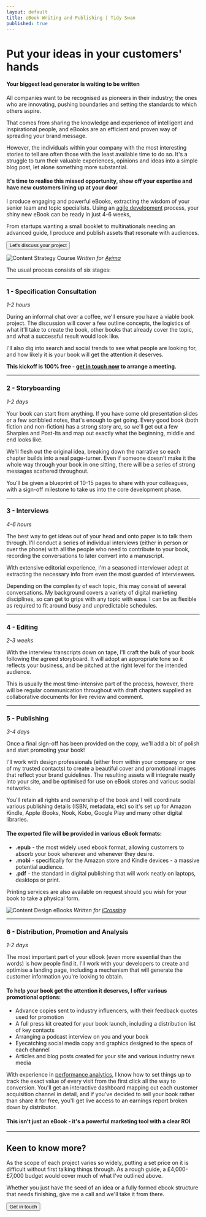 ```yaml
---
layout: default
title: eBook Writing and Publishing | Tidy Swan
published: true
---
```

# Put your ideas in your customers' hands

#### Your biggest lead generator is waiting to be written

All companies want to be recognised as pioneers in their industry; the ones who are innovating, pushing boundaries and setting the standards to which others aspire.

That comes from sharing the knowledge and experience of intelligent and inspirational people, and eBooks are an efficient and proven way of spreading your brand message.

However, the individuals within your company with the most interesting stories to tell are often those with the least available time to do so. It's a struggle to turn their valuable experiences, opinions and ideas into a simple blog post, let alone something more substantial.

#### It's time to realise this missed opportunity, show off your expertise and have new customers lining up at your door

I produce engaging and powerful eBooks, extracting the wisdom of your senior team and topic specialists. Using an [agile development](/contracting-cv/) process, your shiny new eBook can be ready in just 4-6 weeks,

From startups wanting a small booklet to multinationals needing an advanced guide, I produce and publish assets that resonate with audiences.

<a href="/contact"><button class="button">Let's discuss your project</button></a>

![Content Strategy Course](/assets/img/diy-content-marketing-strategy.jpg)
_Written for [Ayima](https://www.ayima.com)_

The usual process consists of six stages:

---
### 1 - Specification Consultation
_1-2 hours_

During an informal chat over a coffee, we'll ensure you have a viable book project. The discussion will cover a few outline concepts, the logistics of what it'll take to create the book, other books that already cover the topic, and what a successful result would look like.

I'll also dig into search and social trends to see what people are looking for, and how likely it is your book will get the attention it deserves.

**This kickoff is 100% free - [get in touch now](/contact) to arrange a meeting.**

---
### 2 - Storyboarding
_1-2 days_

Your book can start from anything. If you have some old presentation slides or a few scribbled notes, that's enough to get going. Every good book (both fiction and non-fiction) has a strong story arc, so we'll get out a few Sharpies and Post-Its and map out exactly what the beginning, middle and end looks like.

We'll flesh out the original idea, breaking down the narrative so each chapter builds into a real page-turner. Even if someone doesn't make it the whole way through your book in one sitting, there will be a series of strong messages scattered throughout.

You'll be given a blueprint of 10-15 pages to share with your colleagues, with a sign-off milestone to take us into the core development phase.

---
### 3 - Interviews
_4-6 hours_

The best way to get ideas out of your head and onto paper is to talk them through. I'll conduct a series of individual interviews (either in person or over the phone) with all the people who need to contribute to your book, recording the conversations to later convert into a manuscript.

With extensive editorial experience, I'm a seasoned interviewer adept at extracting the necessary info from even the most guarded of interviewees.

Depending on the complexity of each topic, this may consist of several conversations. My background covers a variety of digital marketing disciplines, so can get to grips with any topic with ease. I can be as flexible as required to fit around busy and unpredictable schedules.

---
### 4 - Editing
_2-3 weeks_

With the interview transcripts down on tape, I'll craft the bulk of your book following the agreed storyboard. It will adopt an appropriate tone so it reflects your business, and be pitched at the right level for the intended audience.

This is usually the most time-intensive part of the process, however, there will be regular communication throughout with draft chapters supplied as collaborative documents for live review and comment.

---
### 5 - Publishing
_3-4 days_

Once a final sign-off has been provided on the copy, we'll add a bit of polish and start promoting your book!

I'll work with design professionals (either from within your company or one of my trusted contacts) to create a beautiful cover and promotional images that reflect your brand guidelines. The resulting assets will integrate neatly into your site, and be optimised for use on eBook stores and various social networks.

You'll retain all rights and ownership of the book and I will coordinate various publishing details (ISBN, metadata, etc) so it's set up for Amazon Kindle, Apple iBooks, Nook, Kobo, Google Play and many other digital libraries.

#### The exported file will be provided in various eBook formats:

- **.epub** - the most widely used ebook format, allowing customers to absorb your book wherever and whenever they desire.
- **.mobi** - specifically for the Amazon store and Kindle devices - a massive potential audience.
- **.pdf** - the standard in digital publishing that will work neatly on laptops, desktops or print.

Printing services are also available on request should you wish for your book to take a physical form.

![Content Design eBooks](/assets/img/icrossing-ebooks.png)
_Written for [iCrossing](https://www.icrossing.com/uk/)_

---
### 6 - Distribution, Promotion and Analysis
_1-2 days_

The most important part of your eBook (even more essential than the words) is how people find it. I'll work with your developers to create and optimise a landing page, including a mechanism that will generate the customer information you're looking to obtain.

#### To help your book get the attention it deserves, I offer various promotional options:
- Advance copies sent to industry influencers, with their feedback quotes used for promotion
- A full press kit created for your book launch, including a distribution list of key contacts
- Arranging a podcast interview on you and your book
- Eyecatching social media copy and graphics designed to the specs of each channel
- Articles and blog posts created for your site and various industry news media

With experience in [performance analytics](/consultancy/performance-analytics/), I know how to set things up to track the exact value of every visit from the first click all the way to conversion. You'll get an interactive dashboard mapping out each customer acquisition channel in detail, and if you've decided to sell your book rather than share it for free, you'll get live access to an earnings report broken down by distributor.

#### This isn't just an eBook - it's a powerful marketing tool with a clear ROI

---
## Keen to know more?

As the scope of each project varies so widely, putting a set price on it is difficult without first talking things through. As a rough guide, a £4,000-£7,000 budget would cover much of what I've outlined above.

Whether you just have the seed of an idea or a fully formed ebook structure that needs finishing, give me a call and we'll take it from there.

<a href="/contact"><button class="button">Get in touch</button></a>
